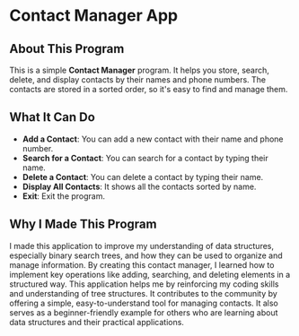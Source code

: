# Contact Manager App

## About This Program
This is a simple **Contact Manager** program. It helps you store, search, delete, and display contacts by their names and phone numbers. The contacts are stored in a sorted order, so it's easy to find and manage them.

## What It Can Do
- **Add a Contact**: You can add a new contact with their name and phone number.
- **Search for a Contact**: You can search for a contact by typing their name.
- **Delete a Contact**: You can delete a contact by typing their name.
- **Display All Contacts**: It shows all the contacts sorted by name.
- **Exit**: Exit the program.

## Why I Made This Program
I made this application to improve my understanding of data structures, especially binary search trees, and how they can be used to organize and manage information. By creating this contact manager, I learned how to implement key operations like adding, searching, and deleting elements in a structured way. This application helps me by reinforcing my coding skills and understanding of tree structures. It contributes to the community by offering a simple, easy-to-understand tool for managing contacts. It also serves as a beginner-friendly example for others who are learning about data structures and their practical applications.
